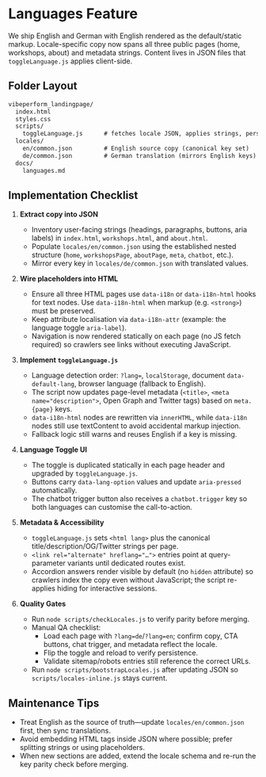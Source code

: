 # Languages Feature

We ship English and German with English rendered as the default/static markup. Locale-specific copy now spans all three public pages (home, workshops, about) and metadata strings. Content lives in JSON files that `toggleLanguage.js` applies client-side.

## Folder Layout

```txt
vibeperform_landingpage/
  index.html
  styles.css
  scripts/
    toggleLanguage.js      # fetches locale JSON, applies strings, persists user choice
  locales/
    en/common.json         # English source copy (canonical key set)
    de/common.json         # German translation (mirrors English keys)
  docs/
    languages.md
```

## Implementation Checklist

1. **Extract copy into JSON**  
   - Inventory user-facing strings (headings, paragraphs, buttons, aria labels) in `index.html`, `workshops.html`, and `about.html`.  
   - Populate `locales/en/common.json` using the established nested structure (`home`, `workshopsPage`, `aboutPage`, `meta`, `chatbot`, etc.).  
   - Mirror every key in `locales/de/common.json` with translated values.

2. **Wire placeholders into HTML**  
   - Ensure all three HTML pages use `data-i18n` or `data-i18n-html` hooks for text nodes. Use `data-i18n-html` when markup (e.g. `<strong>`) must be preserved.  
   - Keep attribute localisation via `data-i18n-attr` (example: the language toggle `aria-label`).  
   - Navigation is now rendered statically on each page (no JS fetch required) so crawlers see links without executing JavaScript.

3. **Implement `toggleLanguage.js`**  
   - Language detection order: `?lang=`, `localStorage`, document `data-default-lang`, browser language (fallback to English).  
   - The script now updates page-level metadata (`<title>`, `<meta name="description">`, Open Graph and Twitter tags) based on `meta.{page}` keys.  
   - `data-i18n-html` nodes are rewritten via `innerHTML`, while `data-i18n` nodes still use textContent to avoid accidental markup injection.  
   - Fallback logic still warns and reuses English if a key is missing.

4. **Language Toggle UI**  
   - The toggle is duplicated statically in each page header and upgraded by `toggleLanguage.js`.  
   - Buttons carry `data-lang-option` values and update `aria-pressed` automatically.  
   - The chatbot trigger button also receives a `chatbot.trigger` key so both languages can customise the call-to-action.

5. **Metadata & Accessibility**  
   - `toggleLanguage.js` sets `<html lang>` plus the canonical title/description/OG/Twitter strings per page.  
   - `<link rel="alternate" hreflang="…">` entries point at query-parameter variants until dedicated routes exist.  
   - Accordion answers render visible by default (no `hidden` attribute) so crawlers index the copy even without JavaScript; the script re-applies hiding for interactive sessions.

6. **Quality Gates**  
   - Run `node scripts/checkLocales.js` to verify parity before merging.  
   - Manual QA checklist:  
     * Load each page with `?lang=de`/`?lang=en`; confirm copy, CTA buttons, chat trigger, and metadata reflect the locale.  
     * Flip the toggle and reload to verify persistence.  
     * Validate sitemap/robots entries still reference the correct URLs.  
   - Run `node scripts/bootstrapLocales.js` after updating JSON so `scripts/locales-inline.js` stays current.

## Maintenance Tips

- Treat English as the source of truth—update `locales/en/common.json` first, then sync translations.  
- Avoid embedding HTML tags inside JSON where possible; prefer splitting strings or using placeholders.  
- When new sections are added, extend the locale schema and re-run the key parity check before merging.
